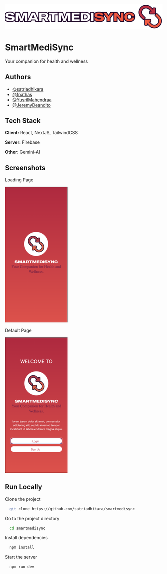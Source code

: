 ![Logo](public/Group%202.png)

# SmartMediSync

Your companion for health and wellness

## Authors

- [@satriadhikara](https://www.github.com/satriadhikara)
- [@fnathas](https://github.com/fnathas)
- [@YusrilMahendraa](https://github.com/YusrilMahendraa)
- [@JeremyDeandito](https://github.com/JeremyDeandito)

## Tech Stack

**Client:** React, NextJS, TailwindCSS

**Server:** Firebase

**Other**: Gemini-AI

## Screenshots

Loading Page

<img src="public/ss-2.png" alt="Loading-Page" width="200"/>

Default Page

<img src="public/ss-1.png" alt="Default-Page" width="200"/>

## Run Locally

Clone the project

```bash
  git clone https://github.com/satriadhikara/smartmedisync
```

Go to the project directory

```bash
  cd smartmedisync
```

Install dependencies

```bash
  npm install
```

Start the server

```bash
  npm run dev
```
